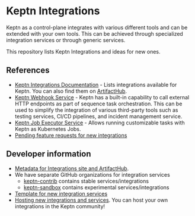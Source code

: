 # Keptn Integrations

Keptn as a control-plane integrates with various different tools and can be extended with your own tools.
This can be achieved through specialized integration services or through generic services.

This repository lists Keptn Integrations and ideas for new ones.

## References

- [Keptn Integrations Documentation](https://keptn.sh/docs/integrations/) - 
  Lists integrations available for Keptn.
  You can also find them on [ArtifactHub](https://artifacthub.io/packages/search?kind=10&sort=relevance&page=1).
- [Keptn Webhook Service](https://keptn.sh/docs/0.14.x/integrations/webhooks/) -
  Keptn has a built-in capability to call external HTTP endpoints as part of sequence task orchestration.
  This can be used to simplify the integration of various third-party tools such as testing services, CI/CD pipelines, and incident management service.
- [Keptn Job Executor Service](https://github.com/keptn-contrib/job-executor-service) -
  Allows running customizable tasks with Keptn as Kubernetes Jobs.
- [Pending feature requests for new integrations](https://github.com/keptn/integrations/issues)

## Developer information

- [Metadata for Integrations site and ArtifactHub](https://github.com/keptn-contrib/artifacthub).
- We have separate GitHub organizations for integration services
  - [keptn-contrib](https://github.com/keptn-contrib) contains stable services/integrations
  - [keptn-sandbox](https://github.com/keptn-sandbox) contains experimental services/integrations
- [Template for new integration services](https://github.com/keptn-sandbox/keptn-service-template-go)
- [Hosting new integrations and services](https://github.com/keptn-sandbox/contributing/blob/master/CONTRIBUTING.md).
  You can host your own integrations in the Keptn community!
